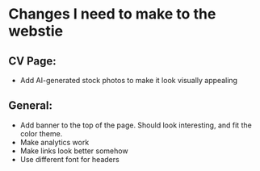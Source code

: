 # Changes I need to make to the webstie

## CV Page:
<!-- - Make logo in work experience a two column affair -->
<!-- - Make dropwdown menu with descriptions for education, publications, and open source contribs -->
<!-- - Play with the fonts to make it look nicer overall -->
- Add AI-generated stock photos to make it look visually appealing

## General:
- Add banner to the top of the page. Should look interesting, and fit the color theme.
- Make analytics work
- Make links look better somehow
- Use different font for headers